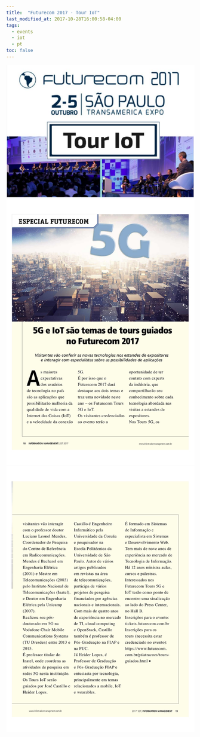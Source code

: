 ```yaml
---
title:  "Futurecom 2017 - Tour IoT"
last_modified_at: 2017-10-28T16:00:58-04:00
tags:
  - events
  - iot
  - pt
toc: false
---
```


![](/assets/images/posts/2017-10-28-futurecom2017/00.jpeg)
![](/assets/images/posts/2017-10-28-futurecom2017/01.jpg)
![](/assets/images/posts/2017-10-28-futurecom2017/02.jpg)

